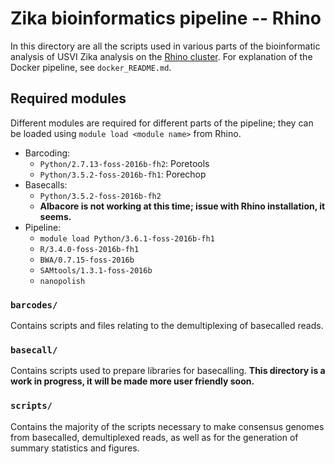 # Zika bioinformatics pipeline -- Rhino

In this directory are all the scripts used in various parts of the bioinformatic analysis of USVI Zika analysis on the [Rhino cluster](https://github.com/blab/wiki/wiki/Rhino-cluster). For explanation of the Docker pipeline, see `docker_README.md`.

## Required modules
Different modules are required for different parts of the pipeline; they can be loaded using `module load <module name>` from Rhino.
- Barcoding:
  - `Python/2.7.13-foss-2016b-fh2`: Poretools
  - `Python/3.5.2-foss-2016b-fh1`: Porechop
- Basecalls:
  - `Python/3.5.2-foss-2016b-fh2`
  - __Albacore is not working at this time; issue with Rhino installation, it seems.__
- Pipeline:
  - `module load Python/3.6.1-foss-2016b-fh1`
  - `R/3.4.0-foss-2016b-fh1`
  - `BWA/0.7.15-foss-2016b`
  - `SAMtools/1.3.1-foss-2016b`
  - `nanopolish`


### `barcodes/`
Contains scripts and files relating to the demultiplexing of basecalled reads.

### `basecall/`
Contains scripts used to prepare libraries for basecalling. __This directory is a work in progress, it will be made more user friendly soon.__

### `scripts/`
Contains the majority of the scripts necessary to make consensus genomes from basecalled, demultiplexed reads, as well as for the generation of summary statistics and figures.
